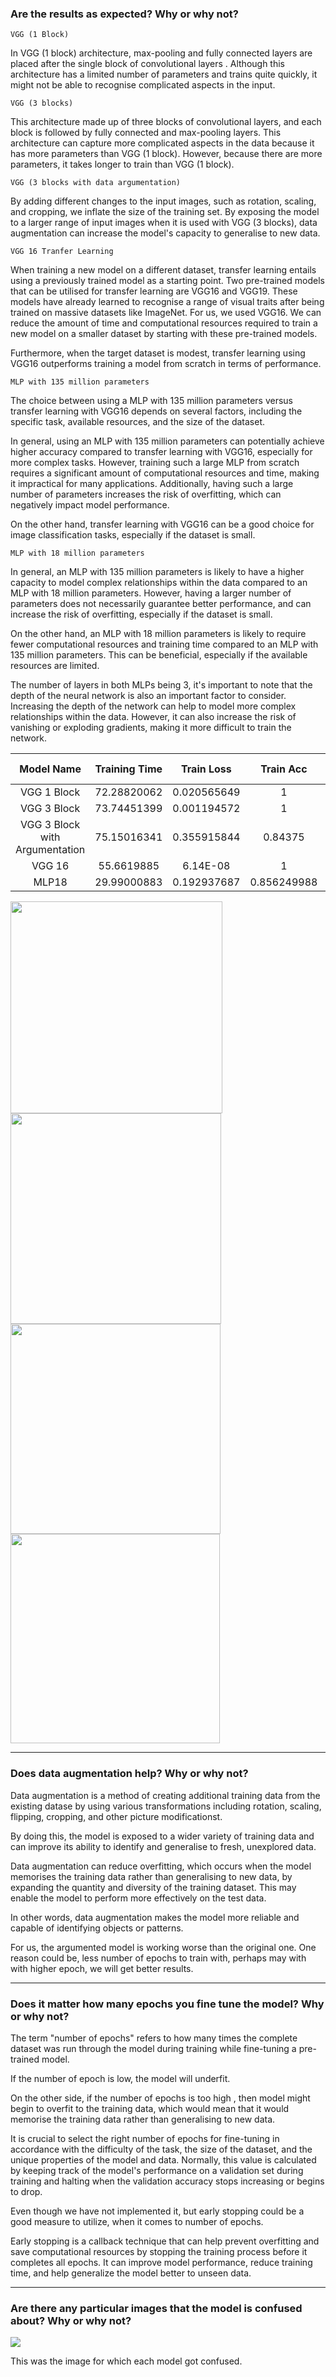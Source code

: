 ### Are the results as expected? Why or why not?

`VGG (1 Block)`

In VGG (1 block) architecture, max-pooling and fully connected layers are placed after the single block of convolutional layers . Although this architecture has a limited number of parameters and trains quite quickly, it might not be able to recognise complicated aspects in the input.

`VGG (3 blocks)` 

This architecture made up of three blocks of convolutional layers, and each block is followed by fully connected and max-pooling layers. This architecture can capture more complicated aspects in the data because it has more parameters than VGG (1 block). However, because there are more parameters, it takes longer to train than VGG (1 block).

`VGG (3 blocks with data argumentation)` 

By adding different changes to the input images, such as rotation, scaling, and cropping, we inflate the size of the training set. By exposing the model to a larger range of input images when it is used with VGG (3 blocks), data augmentation can increase the model's capacity to generalise to new data.

`VGG 16 Tranfer Learning`

When training a new model on a different dataset, transfer learning entails using a previously trained model as a starting point. Two pre-trained models that can be utilised for transfer learning are VGG16 and VGG19. These models have already learned to recognise a range of visual traits after being trained on massive datasets like ImageNet. For us, we used VGG16. We can reduce the amount of time and computational resources required to train a new model on a smaller dataset by starting with these pre-trained models. 

Furthermore, when the target dataset is modest, transfer learning using VGG16 outperforms training a model from scratch in terms of performance. 

`MLP with 135 million parameters`

The choice between using a MLP with 135 million parameters versus transfer learning with VGG16 depends on several factors, including the specific task, available resources, and the size of the dataset.

In general, using an MLP with 135 million parameters can potentially achieve higher accuracy compared to transfer learning with VGG16, especially for more complex tasks. However, training such a large MLP from scratch requires a significant amount of computational resources and time, making it impractical for many applications. Additionally, having such a large number of parameters increases the risk of overfitting, which can negatively impact model performance.

On the other hand, transfer learning with VGG16 can be a good choice for image classification tasks, especially if the dataset is small.

`MLP with 18 million parameters`

In general, an MLP with 135 million parameters is likely to have a higher capacity to model complex relationships within the data compared to an MLP with 18 million parameters. However, having a larger number of parameters does not necessarily guarantee better performance, and can increase the risk of overfitting, especially if the dataset is small.

On the other hand, an MLP with 18 million parameters is likely to require fewer computational resources and training time compared to an MLP with 135 million parameters. This can be beneficial, especially if the available resources are limited.

The number of layers in both MLPs being 3, it's important to note that the depth of the neural network is also an important factor to consider. Increasing the depth of the network can help to model more complex relationships within the data. However, it can also increase the risk of vanishing or exploding gradients, making it more difficult to train the network.

| Model Name                     | Training Time | Train Loss  | Train Acc   | Test Acc    | Num Params |
|:------------------------------:|:-------------:|:-----------:|:-----------:|:-----------:|:----------:|
| VGG 1 Block                    | 72.28820062   | 0.020565649 | 1           | 0.824999988 | 33556481   |
| VGG 3 Block                    | 73.74451399   | 0.001194572 | 1           | 0.824999988 | 8759681    |
| VGG 3 Block with Argumentation | 75.15016341   | 0.355915844 | 0.84375     | 0.75        | 8759681    |
| VGG 16                         | 55.6619885    | 6.14E-08    | 1           | 0.850000024 | 15763521   |
| MLP18                          | 29.99000883   | 0.192937687 | 0.856249988 | 0.675000012 | 17832193   |

<img title="" src="plots/1.png" alt="" data-align="left" width="339">

<img src="plots/2.png" title="" alt="" width="337">

<img src="plots/4.png" title="" alt="" width="336">

<img src="plots/5.png" title="" alt="" width="335">

<hr>

### Does data augmentation help? Why or why not?

Data augmentation is a method of creating additional training data from the existing datase by using various transformations including rotation, scaling, flipping, cropping, and other picture modificationst. 

By doing this, the model is exposed to a wider variety of training data and can improve its ability to identify and generalise to fresh, unexplored data.

Data augmentation can reduce overfitting, which occurs when the model memorises the training data rather than generalising to new data, by expanding the quantity and diversity of the training dataset. This may enable the model to perform more effectively on the test data.

In other words, data augmentation makes the model more reliable and capable of identifying objects or patterns.

For us, the argumented model is working worse than the original one. One reason could be, less number of epochs to train with, perhaps may with with higher epoch, we will get better results.

<hr>

### Does it matter how many epochs you fine tune the model? Why or why not?

The term "number of epochs" refers to how many times the complete  dataset was run through the model during training while fine-tuning a pre-trained model. 

If the number of epoch is low, the model will underfit.

On the other side, if the number of epochs is too high , then model might begin to overfit to the training data, which would mean that it would memorise the training data rather than generalising to new data. 

It is crucial to select the right number of epochs for fine-tuning in accordance with the difficulty of the task, the size of the dataset, and the unique properties of the model and data. Normally, this value is calculated by keeping track of the model's performance on a validation set during training and halting when the validation accuracy stops increasing or begins to drop.

Even though we have not implemented it, but early stopping could be a good measure to utilize, when it comes to number of epochs.

Early stopping is a callback technique that can help prevent overfitting and save computational resources by stopping the training process before it completes all epochs. It can improve model performance, reduce training time, and help generalize the model better to unseen data.

<hr>

### Are there any particular images that the model is confused about? Why or why not?

![](plots/3.png)

This was the image for which each model got confused.
